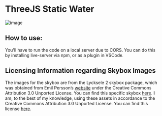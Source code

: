 # ThreeJS Static Water

![image](https://user-images.githubusercontent.com/19320205/147807369-60c91f65-1be1-4f73-b55a-4751f19a8708.png)


## How to use:
You'll have to run the code on a local server due to CORS.  You can do this by installing live-server via npm, or as a plugin in VSCode.

## Licensing Information regarding Skybox Images

The images for the skybox are from the Lycksele 2 skybox package, which was obtained from Emil Persson’s [website](https://www.humus.name/index.php) under the Creative Commons Attribution 3.0 Unported License. 
You can find this specific skybox [here](https://www.humus.name/index.php?page=Textures&ID=131).
I am, to the best of my knowledge, using these assets in accordance to the Creative Commons Attribution 3.0 Unported License. 
You can find this license [here](https://creativecommons.org/licenses/by/3.0/legalcode).
